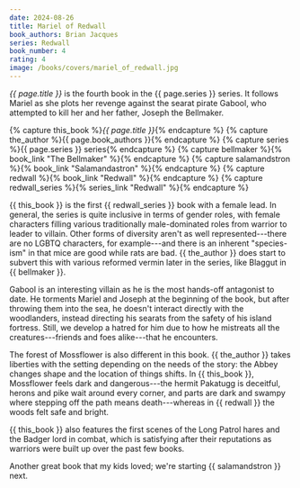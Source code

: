 ```yaml
---
date: 2024-08-26
title: Mariel of Redwall
book_authors: Brian Jacques
series: Redwall
book_number: 4
rating: 4
image: /books/covers/mariel_of_redwall.jpg
---
```


<cite class="book-title">{{ page.title }}</cite> is the fourth book in the
<span class="book-series">{{ page.series }}</span> series. It follows Mariel
as she plots her revenge against the searat pirate Gabool, who attempted to kill
her and her father, Joseph the Bellmaker.

{% capture this_book %}<cite class="book-title">{{ page.title }}</cite>{% endcapture %}
{% capture the_author %}<span class="author-name">{{ page.book_authors }}</span>{% endcapture %}
{% capture series %}<span class="book-series">{{ page.series }}</span> series{% endcapture %}
{% capture bellmaker %}{% book_link "The Bellmaker" %}{% endcapture %}
{% capture salamandstron %}{% book_link "Salamandastron" %}{% endcapture %}
{% capture redwall %}{% book_link "Redwall" %}{% endcapture %}
{% capture redwall_series %}{% series_link "Redwall" %}{% endcapture %}

{{ this_book }} is the first {{ redwall_series }} book with a female lead. In
general, the series is quite inclusive in terms of gender roles, with female
characters filling various traditionally male-dominated roles from warrior to
leader to villain. Other forms of diversity aren't as well represented---there
are no LGBTQ characters, for example---and there is an inherent "species-ism"
in that mice are good while rats are bad. {{ the_author }} does start to
subvert this with various reformed vermin later in the series, like Blaggut in
{{ bellmaker }}.

Gabool is an interesting villain as he is the most hands-off antagonist to date. He
torments Mariel and Joseph at the beginning of the book, but after throwing
them into the sea, he doesn't interact directly with the woodlanders, instead
directing his searats from the safety of his island fortress. Still, we
develop a hatred for him due to how he mistreats all the creatures---friends
and foes alike---that he encounters.

The forest of Mossflower is also different in this book. {{ the_author }} takes liberties with
the setting depending on the needs of the story: the Abbey changes shape and the location
of things shifts. In {{ this_book }}, Mossflower feels dark and dangerous---the hermit
Pakatugg is deceitful, herons and pike wait around every corner, and parts are dark and
swampy where stepping off the path means death---whereas in {{ redwall }} the woods felt
safe and bright.

{{ this_book }} also features the first scenes of the Long Patrol hares and the
Badger lord in combat, which is satisfying after their reputations as warriors
were built up over the past few books.

Another great book that my kids loved; we're starting {{ salamandstron }}
next.
